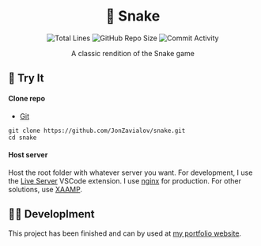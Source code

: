 <h1 align="center">🐍 Snake</h1>

<p align="center">
<img src="https://img.shields.io/tokei/lines/github/JonZavialov/snake?color=brightgreen" alt="Total Lines" />
<img src="https://img.shields.io/github/repo-size/JonZavialov/snake?color=brightgreen&logo=GitHub" alt="GitHub Repo Size" />
<img src="https://img.shields.io/github/commit-activity/m/JonZavialov/snake?color=brightgreen&logo=GitHub" alt="Commit Activity" />
</p>

<p align="center">A classic rendition of the Snake game</p>

## 🧪 Try It

#### Clone repo

- [Git](https://git-scm.com/downloads)

```
git clone https://github.com/JonZavialov/snake.git
cd snake
```

#### Host server

Host the root folder with whatever server you want. For development, I use the [Live Server](https://marketplace.visualstudio.com/items?itemName=ritwickdey.LiveServer) VSCode extension. I use [nginx](https://www.nginx.org/) for production. For other solutions, use [XAAMP](https://www.apachefriends.org/download.html).

## 👨‍💻 Developlment

This project has been finished and can by used at [my portfolio website](https://jonzav.me/?booted=true&app=snake).
